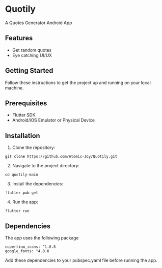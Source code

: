 # Quotily

A Quotes Generator Android App

## Features

- Get random quotes
- Eye catching UI/UX

## Getting Started

Follow these instructions to get the project up and running on your local machine.

## Prerequisites

- Flutter SDK
- Android/iOS Emulator or Physical Device

## Installation

1. Clone the repository:
```
git clone https://github.com/Atomic-Joy/Quotily.git
```
2. Navigate to the project directory:
```
cd quotily-main
```
3. Install the dependencies:
```
flutter pub get
```
4. Run the app:
```
flutter run
```

## Dependencies

The app uses the following package

```
cupertino_icons: ^1.0.8
google_fonts: ^4.0.0
```

Add these dependencies to your pubspec.yaml file before running the app.
